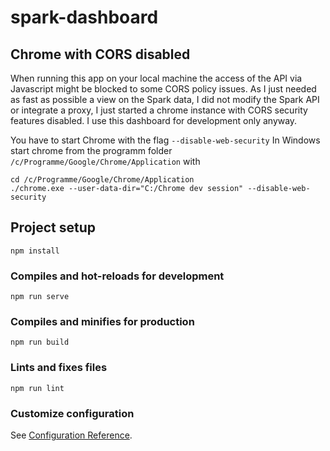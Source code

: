 # spark-dashboard

## Chrome with CORS disabled
When running this app on your local machine the access of the API via Javascript might be blocked to some CORS policy issues. As I just needed as fast as possible a view on the Spark data, I did not modify the Spark API or integrate a proxy, I just started a chrome instance with CORS security features disabled. I use this dashboard for development only anyway.

You have to start Chrome with the flag `--disable-web-security`
In Windows start chrome from the programm folder `/c/Programme/Google/Chrome/Application` with
```
cd /c/Programme/Google/Chrome/Application
./chrome.exe --user-data-dir="C:/Chrome dev session" --disable-web-security
```

## Project setup
```
npm install
```

### Compiles and hot-reloads for development
```
npm run serve
```

### Compiles and minifies for production
```
npm run build
```

### Lints and fixes files
```
npm run lint
```

### Customize configuration
See [Configuration Reference](https://cli.vuejs.org/config/).

